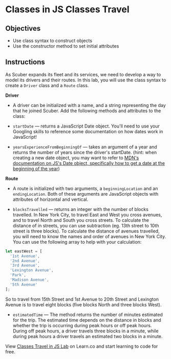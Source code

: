 # Classes in JS Classes Travel

## Objectives

- Use class syntax to construct objects
- Use the constructor method to set initial attributes

## Instructions

As Scuber expands its fleet and its services, we need to develop a way to model
its drivers and their routes. In this lab, you will use the class syntax to
create a `Driver` class and a `Route` class.

**Driver**

- A driver can be initialized with a name, and a string representing the day
  that he joined Scuber. Add the following methods and attributes to the class:

* `startDate` — returns a JavaScript Date object. You'll need to use your
  Googling skills to reference some documentation on how dates work in JavaScript!

* `yearsExperienceFromBeginningOf` — takes an argument of a year and returns the
  number of years since the driver's startDate. (hint: when creating a new date
  object, you may want to refer to [MDN's documentation on JS's Date object,
  specifically how to get a date at the beginning of the
  year][mdn])

**Route**

- A route is initialized with two arguments, a `beginningLocation` and an
  `endingLocation`. Both of these arguments are JavaScript objects with attributes
  of horizontal and vertical.

* `blocksTravelled` — returns an integer with the number of blocks travelled. In
  New York City, to travel East and West you cross avenues, and to travel North
  and South you cross streets. To calculate the distance of in streets, you can
  use subtraction (eg. 13th street to 10th street is three blocks). To calculate
  the distance of avenues travelled, you will need to know the names and order of
  avenues in New York City. You can use the following array to help with your
  calculation:

```js
let eastWest = [
  '1st Avenue',
  '2nd Avenue',
  '3rd Avenue',
  'Lexington Avenue',
  'Park',
  'Madison Avenue',
  '5th Avenue'
];
```

So to travel from 15th Street and 1st Avenue to 20th Street and Lexington Avenue
is to travel eight blocks (five blocks North and three blocks West).

- `estimatedTime` — The method returns the number of minutes estimated for the
  trip. The estimated time depends on the distance in blocks and whether the trip
  is occurring during peak hours or off peak hours. During off peak hours, a
  driver travels three blocks in a minute, while during peak hours a driver
  travels an estimated two blocks in a minute.

[mdn]: https://developer.mozilla.org/en-US/docs/Web/JavaScript/Reference/Global_Objects/Date

<p class='util--hide'>View <a href='https://learn.co/lessons/js-classes-travel-lab' title='Classes Travel in JS Lab '>Classes Travel in JS Lab</a> on Learn.co and start learning to code for free.</p>
